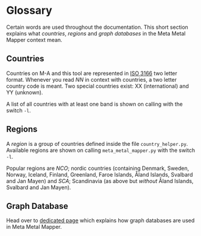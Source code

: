 # Glossary

Certain words are used throughout the documentation. This short section explains what _countries_,
_regions_ and _graph databases_ in the Meta Metal Mapper context mean.

## Countries

Countries on M-A and this tool are represented in [ISO 3166](https://en.wikipedia.org/wiki/ISO_3166-1_alpha-2)
two letter format. Whenever you read _NN_ in context with countries, a two letter country code is meant. Two special
countries exist: XX (international) and YY (unknown).

A list of all countries with at least one band is shown on calling with the switch `-l`.

## Regions

A _region_ is a group of countries defined inside the file `country_helper.py`. Available regions are shown on calling 
`meta_metal_mapper.py` with the switch `-l`.

Popular regions are *NCO*; nordic countries (containing Denmark, Sweden, Norway, Iceland, Finland, Greenland, Faroe
Islands, Åland Islands, Svalbard and Jan Mayen) and *SCA*; Scandinavia (as above but _without_  Åland Islands, Svalbard
and Jan Mayen).

## Graph Database

Head over to [dedicated page](DATABASES.md) which explains how graph databases are used in Meta Metal Mapper. 
